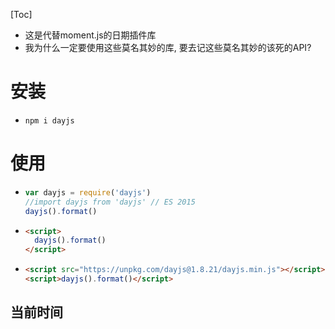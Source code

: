[Toc]

- 这是代替moment.js的日期插件库
- 我为什么一定要使用这些莫名其妙的库, 要去记这些莫名其妙的该死的API?

# 安装

- ```
  npm i dayjs
  ```

# 使用

- ```js
  var dayjs = require('dayjs')
  //import dayjs from 'dayjs' // ES 2015
  dayjs().format()
  ```

- ```html
  <script>
    dayjs().format()
  </script>
  ```

- ```html
  <script src="https://unpkg.com/dayjs@1.8.21/dayjs.min.js"></script>
  <script>dayjs().format()</script>
  ```

## 当前时间

